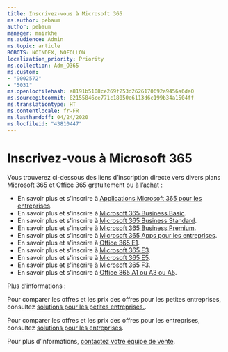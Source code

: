 ```yaml
---
title: Inscrivez-vous à Microsoft 365
ms.author: pebaum
author: pebaum
manager: mnirkhe
ms.audience: Admin
ms.topic: article
ROBOTS: NOINDEX, NOFOLLOW
localization_priority: Priority
ms.collection: Adm_O365
ms.custom:
- "9002572"
- "5031"
ms.openlocfilehash: a8191b5108ce269f253d2626170692a9456a6da0
ms.sourcegitcommit: 82155846ce771c18050e6113d6c199b34a1504ff
ms.translationtype: HT
ms.contentlocale: fr-FR
ms.lasthandoff: 04/24/2020
ms.locfileid: "43810447"
---
```

# <a name="sign-up-for-microsoft-365"></a>Inscrivez-vous à Microsoft 365

Vous trouverez ci-dessous des liens d’inscription directe vers divers plans Microsoft 365 et Office 365 gratuitement ou à l’achat :

- En savoir plus et s'inscrire à [Applications Microsoft 365 pour les entreprises](https://products.office.com/business/office-365-business?activetab=pivot%3aoverviewtab).
- En savoir plus et s'inscrire à [Microsoft 365 Business Basic](https://products.office.com/business/office-365-business-essentials?activetab=pivot%3aoverviewtab).
- En savoir plus et s'inscrire à [Microsoft 365 Business Standard](https://products.office.com/business/office-365-business-premium?activetab=pivot%3aoverviewtab).
- En savoir plus et s'inscrire à [Microsoft 365 Business Premium](https://www.microsoft.com/microsoft-365/business/microsoft-365-business?activetab=pivot%3aoverviewtab).
- En savoir plus et s'inscrire à [Microsoft 365 Apps pour les entreprises](https://products.office.com/business/office-365-proplus-product?activetab=pivot%3aoverviewtab).
- En savoir plus et s'inscrire à [Office 365 E1](https://www.microsoft.com/microsoft-365/business/office-365-enterprise-e1-business-software?activetab=pivot:overviewtab).
- En savoir plus et s'inscrire à [Microsoft 365 E3](https://www.microsoft.com/microsoft-365/enterprise-e3-business-software).
- En savoir plus et s'inscrire à [Microsoft 365 E5](https://www.microsoft.com/microsoft-365/enterprise-e5-business-software?activetab=pivot%3aoverviewtab).
- En savoir plus et s'inscrire à [Microsoft 365 F3](https://www.microsoft.com/microsoft-365/microsoft-365-enterprise-f3?activetab=pivot%3aoverviewtab).
- En savoir plus et s'inscrire à [Office 365 A1 ou A3 ou A5](https://www.microsoft.com/microsoft-365/academic/compare-office-365-education-plans?activetab=tab:primaryr1).

Plus d’informations :

Pour comparer les offres et les prix des offres pour les petites entreprises, consultez [solutions pour les petites entreprises.](https://products.office.com/business/small-business-solutions#office-ContentAreaHeadingTemplate-1cuvapm).

Pour comparer les offres et les prix des offres pour les entreprises, consultez [solutions pour les entreprises](https://www.microsoft.com/microsoft-365/business/compare-more-office-365-for-business-plans).

Pour plus d’informations, [contactez votre équipe de vente](https://go.microsoft.com/fwlink/?linkid=2127718).
